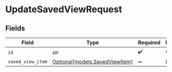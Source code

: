 # UpdateSavedViewRequest


## Fields

| Field                                                        | Type                                                         | Required                                                     | Description                                                  |
| ------------------------------------------------------------ | ------------------------------------------------------------ | ------------------------------------------------------------ | ------------------------------------------------------------ |
| `id`                                                         | *str*                                                        | :heavy_check_mark:                                           | View id                                                      |
| `saved_view_item`                                            | [Optional[models.SavedViewItem]](../models/savedviewitem.md) | :heavy_minus_sign:                                           | N/A                                                          |